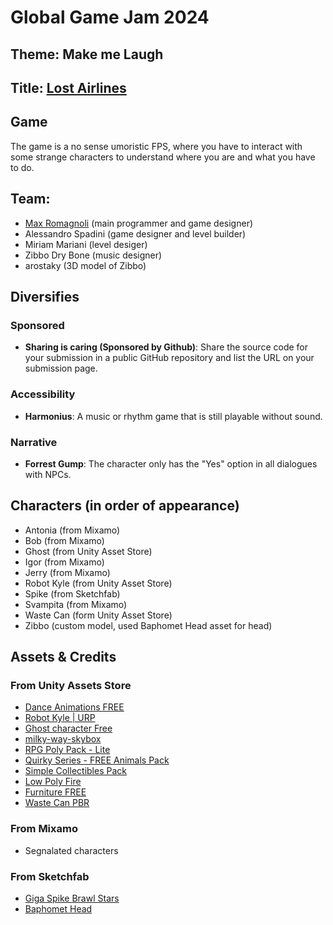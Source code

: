 # Global Game Jam 2024

## Theme: Make me Laugh

## Title: [Lost Airlines](https://v3.globalgamejam.org/2021/games/lost-airlines-0)

## Game
The game is a no sense umoristic FPS, where you have to interact with some strange characters to understand where you are and what you have to do.

## Team: 
- [Max Romagnoli](https://www.maxromagnoli.com) (main programmer and game designer)
- Alessandro Spadini (game designer and level builder)
- Miriam Mariani (level desiger)
- Zibbo Dry Bone (music designer)
- arostaky (3D model of Zibbo)

## Diversifies

### Sponsored
- **Sharing is caring (Sponsored by Github)**: Share the source code for your submission in a public GitHub repository and list the URL on your submission page.

### Accessibility
- **Harmonius**: A music or rhythm game that is still playable without sound.

### Narrative
- **Forrest Gump**: The character only has the "Yes" option in all dialogues with NPCs.

## Characters (in order of appearance)
- Antonia (from Mixamo)
- Bob (from Mixamo)
- Ghost (from Unity Asset Store)
- Igor (from Mixamo)
- Jerry (from Mixamo)
- Robot Kyle (from Unity Asset Store)
- Spike (from Sketchfab)
- Svampita (from Mixamo)
- Waste Can (form Unity Asset Store)
- Zibbo (custom model, used Baphomet Head asset for head)

## Assets & Credits

### From Unity Assets Store
- [Dance Animations FREE](https://assetstore.unity.com/packages/3d/animations/dance-animations-free-161313)
- [Robot Kyle | URP](https://assetstore.unity.com/packages/3d/characters/robots/robot-kyle-urp-4696)
- [Ghost character Free](https://assetstore.unity.com/packages/3d/characters/creatures/ghost-character-free-267003)
- [milky-way-skybox](https://assetstore.unity.com/packages/2d/textures-materials/milky-way-skybox-94001)
- [RPG Poly Pack - Lite](https://assetstore.unity.com/packages/3d/environments/landscapes/rpg-poly-pack-lite-148410)
- [Quirky Series - FREE Animals Pack](https://assetstore.unity.com/packages/3d/characters/animals/quirky-series-free-animals-pack-178235)
- [Simple Collectibles Pack](https://assetstore.unity.com/packages/3d/props/simple-collectibles-pack-123092)
- [Low Poly Fire](https://assetstore.unity.com/packages/vfx/particles/fire-explosions/low-poly-fire-244190)
- [Furniture FREE](https://assetstore.unity.com/packages/3d/props/furniture/furniture-free-260522)
- [Waste Can PBR](https://assetstore.unity.com/packages/3d/props/waste-can-pbr-224775)

### From Mixamo
- Segnalated characters

### From Sketchfab
- [Giga Spike Brawl Stars](https://sketchfab.com/3d-models/giga-spike-brawl-stars-99e24d68c1644cefbc358666645dd5f9)
- [Baphomet Head](https://sketchfab.com/3d-models/baphomet-head-73410032baca4cf5949a01890a354c2c)
